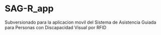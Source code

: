 # SAG-R_app
Subversionado para la aplicacion movil del Sistema de Asistencia Guiada para Personas con Discapacidad Visual por RFID
